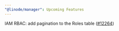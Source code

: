 ```yaml
---
"@linode/manager": Upcoming Features
---
```


IAM RBAC: add pagination to the Roles table ([#12264](https://github.com/linode/manager/pull/12264))
